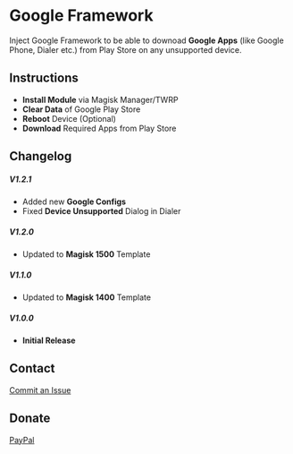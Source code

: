 # Google Framework

Inject Google Framework to be able to downoad __Google Apps__ (like Google Phone, Dialer etc.) from Play Store on any unsupported device.


## Instructions ##

* __Install Module__ via Magisk Manager/TWRP
* __Clear Data__ of Google Play Store
* __Reboot__ Device (Optional)
* __Download__ Required Apps from Play Store


## Changelog ##

##### V1.2.1 #####
* Added new __Google Configs__
* Fixed __Device Unsupported__ Dialog in Dialer

##### V1.2.0 #####
* Updated to __Magisk 1500__ Template

##### V1.1.0 #####
* Updated to __Magisk 1400__ Template

##### V1.0.0 #####
* __Initial Release__


## Contact ##
<a href="https://github.com/Magisk-Modules-Repo/google-framework-magisk/issues">Commit an Issue</a>


## Donate ##
<a href="https://paypal.me/pinto165">PayPal</a>
